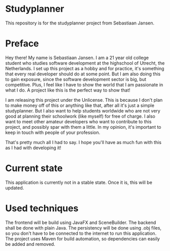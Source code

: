 # Studyplanner
This repository is for the studyplanner project from Sebastiaan Jansen.


# Preface
Hey there! My name is Sebastiaan Jansen. I am a 21 year old college student who studies software development at the highschool of Utrecht, the Netherlands. I set up this project as a hobby and for practice, it's something that every real developer should do at some point. But I am also doing this to gain exposure, since the software development sector is big, but competitive. Plus, I feel like I have to show the world that I am passionate in what I do. A project like this is the perfect way to show that!

I am releasing this project under the Unlicense. This is because I don't plan to make money off of this or anything like that, after all it's just a simple studyplanner. But I also want to help students worldwide who are not very good at planning their schoolwork (like myself) for free of charge.
I also want to meet other amateur developers who want to contribute to this project, and possibly spar with them a little. In my opinion, it's important to keep in touch with people of your profession.

That's pretty much all I had to say. I hope you'll have as much fun with this as I had with developing it!


# Current state
This application is currently not in a stable state. Once it is, this will be updated.


# Used techniques
The frontend will be build using JavaFX and SceneBuilder. The backend shall be done with plain Java. The persistency will be done using .obj files, so you don't have to be connected to the internet to run this application.
The project uses Maven for build automation, so dependencies can easily be added and removed.
